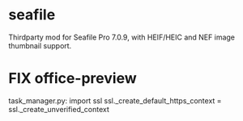 # seafile

Thirdparty mod for Seafile Pro 7.0.9, with HEIF/HEIC and NEF image thumbnail support.


# FIX office-preview
task_manager.py: 
import ssl
ssl._create_default_https_context = ssl._create_unverified_context
